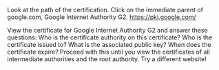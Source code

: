 Look at the path of the certification. Click on the immediate parent of google.com, Google Internet Authority G2.
https://pki.google.com/

View the certificate for Google Internet Authority G2 and answer these questions:
Who is the certificate authority on this certificate?
Who is the certificate issued to?
What is the associated public key?
When does the certificate expire?
Proceed with this until you view the certificates of all intermediate authorities and the root authority.
Try a different website! 

